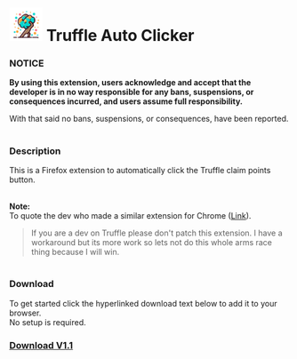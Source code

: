 # <img src="src/original_icon.png" width="60" height="60" /> Truffle Auto Clicker

###  NOTICE

<b>By using this extension, users acknowledge and accept that the developer is in no way responsible for any bans, suspensions, or consequences incurred, and users assume full responsibility.</b>

With that said no bans, suspensions, or consequences, have been reported.
#
### Description
This is a Firefox extension to automatically click the Truffle claim points button.

<br><b>Note:</b><br>
To quote the dev who made a similar extension for Chrome ([Link](https://chrome.google.com/webstore/detail/truffle-auto-bonus/dfcngoaoikgijdehhcjhnfgjbncfhalc)).

>If you are a dev on Truffle please don't patch this extension. I have a workaround but its more work so lets not do this whole arms race thing because I will win.




#
### Download
To get started click the hyperlinked download text below to add it to your browser.
<br>
No setup is required.

### [Download V1.1](https://addons.mozilla.org/firefox/downloads/file/4174996/d08e189b6eff4c7faa15-1.1.xpi)
